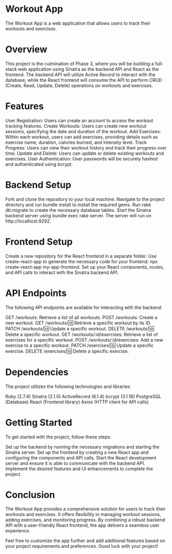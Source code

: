 # Workout App
The Workout App is a web application that allows users to track their workouts and exercises.

# Overview
This project is the culmination of Phase 3, where you will be building a full-stack web application using Sinatra as the backend API and React as the frontend. The backend API will utilize Active Record to interact with the database, while the React frontend will consume the API to perform CRUD (Create, Read, Update, Delete) operations on workouts and exercises.

# Features
User Registration: Users can create an account to access the workout tracking features.
Create Workouts: Users can create new workout sessions, specifying the date and duration of the workout.
Add Exercises: Within each workout, users can add exercises, providing details such as exercise name, duration, calories burned, and intensity level.
Track Progress: Users can view their workout history and track their progress over time.
Update and Delete: Users can update or delete existing workouts and exercises.
User Authentication: User passwords will be securely hashed and authenticated using bcrypt.

# Backend Setup
Fork and clone the repository to your local machine.
Navigate to the project directory and run bundle install to install the required gems.
Run rake db:migrate to create the necessary database tables.
Start the Sinatra backend server using bundle exec rake server. The server will run on http://localhost:9292.

# Frontend Setup
Create a new repository for the React frontend in a separate folder.
Use create-react-app to generate the necessary code for your frontend: npx create-react-app my-app-frontend.
Set up your React components, routes, and API calls to interact with the Sinatra backend API.

# API Endpoints
The following API endpoints are available for interacting with the backend:

GET /workouts: Retrieve a list of all workouts.
POST /workouts: Create a new workout.
GET /workouts/:id: Retrieve a specific workout by its ID.
PATCH /workouts/:id: Update a specific workout.
DELETE /workouts/:id: Delete a specific workout.
GET /workouts/:id/exercises: Retrieve a list of exercises for a specific workout.
POST /workouts/:id/exercises: Add a new exercise to a specific workout.
PATCH /exercises/:id: Update a specific exercise.
DELETE /exercises/:id: Delete a specific exercise.

# Dependencies
The project utilizes the following technologies and libraries:

Ruby (2.7.4)
Sinatra (2.1.0)
ActiveRecord (6.1.4)
bcrypt (3.1.16)
PostgreSQL (Database)
React (Frontend library)
Axios (HTTP client for API calls)

# Getting Started
To get started with the project, follow these steps:

Set up the backend by running the necessary migrations and starting the Sinatra server.
Set up the frontend by creating a new React app and configuring the components and API calls.
Start the React development server and ensure it is able to communicate with the backend API.
Implement the desired features and UI enhancements to complete the project.

# Conclusion
The Workout App provides a comprehensive solution for users to track their workouts and exercises. It offers flexibility in managing workout sessions, adding exercises, and monitoring progress. By combining a robust backend API with a user-friendly React frontend, the app delivers a seamless user experience.

Feel free to customize the app further and add additional features based on your project requirements and preferences. Good luck with your project!




